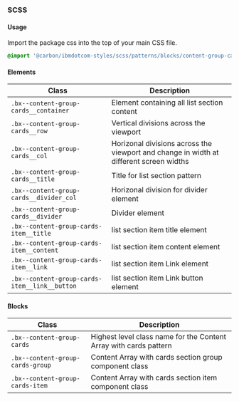 ### SCSS

#### Usage

Import the package css into the top of your main CSS file.

```css
@import '@carbon/ibmdotcom-styles/scss/patterns/blocks/content-group-cards/index';
```

#### Elements

| Class                                         | Description                                                                            |
| --------------------------------------------- | -------------------------------------------------------------------------------------- |
| `.bx--content-group-cards__container`         | Element containing all list section content                                            |
| `.bx--content-group-cards__row`               | Vertical divisions across the viewport                                                 |
| `.bx--content-group-cards__col`               | Horizonal divisions across the viewport and change in width at different screen widths |
| `.bx--content-group-cards__title`             | Title for list section pattern                                                         |
| `.bx--content-group-cards__divider_col`       | Horizonal division for divider element                                                 |
| `.bx--content-group-cards__divider`           | Divider element                                                                        |
| `.bx--content-group-cards-item__title`        | list section item title element                                                        |
| `.bx--content-group-cards-item__content`      | list section item content element                                                      |
| `.bx--content-group-cards-item__link`         | list section item Link element                                                         |
| `.bx--content-group-cards-item__link__button` | list section item Link button element                                                  |

#### Blocks

| Class                            | Description                                                       |
| -------------------------------- | ----------------------------------------------------------------- |
| `.bx--content-group-cards`       | Highest level class name for the Content Array with cards pattern |
| `.bx--content-group-cards-group` | Content Array with cards section group component class            |
| `.bx--content-group-cards-item`  | Content Array with cards section item component class             |
